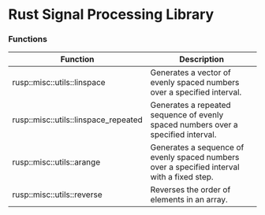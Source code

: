 # Rust Signal Processing Library

### Functions
| Function | Description |
| --------- | ----------- |
| rusp::misc::utils::linspace | Generates a vector of evenly spaced numbers over a specified interval. |
| rusp::misc::utils::linspace_repeated | Generates a repeated sequence of evenly spaced numbers over a specified interval. |
| rusp::misc::utils::arange | Generates a sequence of evenly spaced numbers over a specified interval with a fixed step. |
| rusp::misc::utils::reverse | Reverses the order of elements in an array. |
